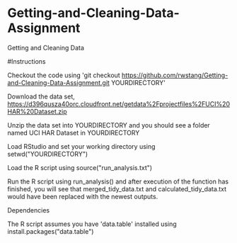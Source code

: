 # Getting-and-Cleaning-Data-Assignment
Getting and Cleaning Data

#Instructions

Checkout the code using 'git checkout https://github.com/rwstang/Getting-and-Cleaning-Data-Assignment.git YOURDIRECTORY'

Download the data set, https://d396qusza40orc.cloudfront.net/getdata%2Fprojectfiles%2FUCI%20HAR%20Dataset.zip

Unzip the data set into YOURDIRECTORY and you should see a folder named UCI HAR Dataset in YOURDIRECTORY

Load RStudio and set your working directory using setwd("YOURDIRECTORY")

Load the R script using source("run_analysis.txt")

Run the R script using run_analysis() and after execution of the function has finished, you will see that merged_tidy_data.txt and calculated_tidy_data.txt would have been replaced with the newest outputs.

Dependencies

The R script assumes you have 'data.table' installed using install.packages("data.table")
